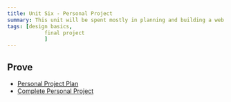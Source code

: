 ```yaml
---
title: Unit Six - Personal Project
summary: This unit will be spent mostly in planning and building a web application of your own design.
tags: [design basics,
		 	final project
			]
---
```


## Prove

- [Personal Project Plan](../../prove/personal-site-plan)
- [Complete Personal Project](../../prove/personal-site-complete.html)
